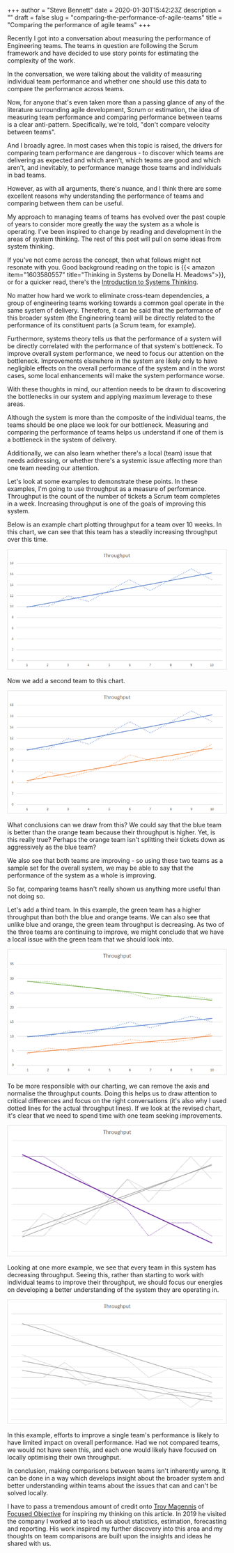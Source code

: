 +++
author = "Steve Bennett"
date = 2020-01-30T15:42:23Z
description = ""
draft = false
slug = "comparing-the-performance-of-agile-teams"
title = "Comparing the performance of agile teams"
+++

Recently I got into a conversation about measuring the performance of Engineering teams. The teams in question are following the Scrum framework and have decided to use story points for estimating the complexity of the work.

In the conversation, we were talking about the validity of measuring individual team performance and whether one should use this data to compare the performance across teams.

Now, for anyone that's even taken more than a passing glance of any of the literature surrounding agile development, Scrum or estimation, the idea of measuring team performance and comparing performance between teams is a clear anti-pattern. Specifically, we're told, "don't compare velocity between teams".

And I broadly agree. In most cases when this topic is raised, the drivers for comparing team performance are dangerous - to discover which teams are delivering as expected and which aren't, which teams are good and which aren't, and inevitably, to performance manage those teams and individuals in bad teams.

However, as with all arguments, there's nuance, and I think there are some excellent reasons why understanding the performance of teams and comparing between them can be useful.

My approach to managing teams of teams has evolved over the past couple of years to consider more greatly the way the system as a whole is operating. I've been inspired to change by reading and development in the areas of system thinking. The rest of this post will pull on some ideas from system thinking. 

If you've not come across the concept, then what follows might not resonate with you. Good background reading on the topic is {{< amazon item="1603580557" title="Thinking in Systems by Donella H. Meadows">}}, or for a quicker read, there's the [Introduction to Systems Thinking](https://thesystemsthinker.com/introduction-to-systems-thinking/). 

No matter how hard we work to eliminate cross-team dependencies, a group of engineering teams working towards a common goal operate in the same system of delivery. Therefore, it can be said that the performance of this broader system (the Engineering team) will be directly related to the performance of its constituent parts (a Scrum team, for example).

Furthermore, systems theory tells us that the performance of a system will be directly correlated with the performance of that system's bottleneck. To improve overall system performance, we need to focus our attention on the bottleneck. Improvements elsewhere in the system are likely only to have negligible effects on the overall performance of the system and in the worst cases, some local enhancements will make the system performance worse.

With these thoughts in mind, our attention needs to be drawn to discovering the bottlenecks in our system and applying maximum leverage to these areas.

Although the system is more than the composite of the individual teams, the teams should be one place we look for our bottleneck. Measuring and comparing the performance of teams helps us understand if one of them is a bottleneck in the system of delivery.

Additionally, we can also learn whether there's a local (team) issue that needs addressing, or whether there's a systemic issue affecting more than one team needing our attention.

Let's look at some examples to demonstrate these points. In these examples, I'm going to use throughput as a measure of performance. Throughput is the count of the number of tickets a Scrum team completes in a week. Increasing throughput is one of the goals of improving this system.

Below is an example chart plotting throughput for a team over 10 weeks. In this chart, we can see that this team has a steadily increasing throughput over this time.

![throughput](throughput.png)

Now we add a second team to this chart.

![throughput-2](throughput-2.png)

What conclusions can we draw from this? We could say that the blue team is better than the orange team because their throughput is higher. Yet, is this really true? Perhaps the orange team isn't splitting their tickets down as aggressively as the blue team?

We also see that both teams are improving - so using these two teams as a sample set for the overall system, we may be able to say that the performance of the system as a whole is improving.

So far, comparing teams hasn't really shown us anything more useful than not doing so.

Let's add a third team. In this example, the green team has a higher throughput than both the blue and orange teams. We can also see that unlike blue and orange, the green team throughput is decreasing. As two of the three teams are continuing to improve, we might conclude that we have a local issue with the green team that we should look into.

![throughput-3](throughput-3.png)

To be more responsible with our charting, we can remove the axis and normalise the throughput counts. Doing this helps us to draw attention to critical differences and focus on the right conversations (it's also why I used dotted lines for the actual throughput lines). If we look at the revised chart, it's clear that we need to spend time with one team seeking improvements.

![throughput-4](throughput-4.png)

Looking at one more example, we see that every team in this system has decreasing throughput. Seeing this, rather than starting to work with individual teams to improve their throughput, we should focus our energies on developing a better understanding of the system they are operating in.

![throughput-5](throughput-5.png)

In this example, efforts to improve a single team's performance is likely to have limited impact on overall performance. Had we not compared teams, we would not have seen this, and each one would likely have focused on locally optimising their own throughput.

In conclusion, making comparisons between teams isn't inherently wrong. It can be done in a way which develops insight about the broader system and better understanding within teams about the issues that can and can't be solved locally.

I have to pass a tremendous amount of credit onto [Troy Magennis](https://twitter.com/t_magennis) of [Focused Objective](https://www.focusedobjective.com/w/) for inspiring my thinking on this article. In 2019 he visited the company I worked at to teach us about statistics, estimation, forecasting and reporting. His work inspired my further discovery into this area and my thoughts on team comparisons are built upon the insights and ideas he shared with us.
